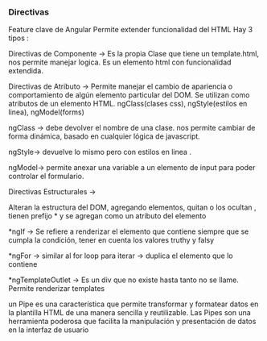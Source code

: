 ### Directivas
Feature clave de Angular 
Permite extender funcionalidad del HTML
Hay 3 tipos :

Directivas de Componente -> Es la propia Clase que tiene un template.html,
nos permite manejar logica.
Es un elemento html con funcionalidad extendida.

Directivas de Atributo -> Permite manejar el cambio de apariencia o comportamiento de algún elemento particular del DOM. 
Se utilizan como atributos de un elemento HTML.
ngClass(clases css), ngStyle(estilos en linea), ngModel(forms)

ngClass -> debe devolver el nombre de una clase.
nos permite cambiar de forma dinámica, basado en cualquier lógica de javascript.

ngStyle-> devuelve lo mismo pero con estilos en linea .

ngModel-> permite anexar una variable a un elemento de input para poder controlar el formulario.

Directivas Estructurales -> 

Alteran la estructura del DOM, agregando elementos, quitan o los ocultan , tienen prefijo *
y se agregan como un atributo del elemento

*ngIf -> Se refiere a renderizar el elemento que contiene siempre que se cumpla la condición,
tener en cuenta los valores truthy y falsy

*ngFor -> similar al for loop para iterar -> 
duplica el elemento que lo contiene 

*ngTemplateOutlet -> Es un div que no existe hasta tanto no se llame.
Permite renderizar templates 


un Pipe es una característica que permite transformar y formatear datos en la plantilla HTML de una manera sencilla y reutilizable. Las Pipes son una herramienta poderosa que facilita la manipulación y presentación de datos en la interfaz de usuario